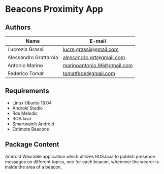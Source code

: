 # Beacons Proximity App

## Authors
| Name | E-mail |
|------|--------|
| Lucrezia Grassi | lucre.grassi@gmail.com |
| Alessandro Grattarola | alessandro.grt@gmail.com |
| Antonio Marino | marinoantonio.96@gmail.com |
| Federico Tomat | tomatfede@gmail.com |

## Requirements
* Linux Ubuntu 18.04
* Android Studio
* Ros Melodic
* ROSJava
* Smartwatch Android
* Estimote Beacons

## Package Content
Android Wearable application which utilizes ROSJava to publish presence messages on different topics, one for each beacon, whenever the wearer is inside the area of a beacon.
